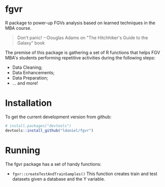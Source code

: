 # fgvr
R package to power-up FGVs analysis based on learned techniques in the MBA course.

> Don't panic!
> --Douglas Adams on "The Hitchhiker's Guide to the Galaxy" book

The premise of this package is gathering a set of R functions that helps FGV MBA's students performing repetitive activities during the following steps:

* Data Cleaning;
* Data Enhancements;
* Data Preparation;
* ... and more!

# Installation

To get the current development version from github:

```R
# install.packages("devtools")
devtools::install_github("ldaniel/fgvr")
```

# Running

The fgvr package has a set of handy functions:

* `fgvr::createTestAndTrainSamples()` This function creates train and test datasets given a database and the Y variable.
